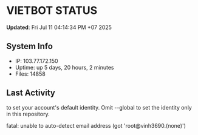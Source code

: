 # VIETBOT STATUS
**Updated**: Fri Jul 11 04:14:34 PM +07 2025

## System Info
- IP: 103.77.172.150
- Uptime: up 5 days, 20 hours, 2 minutes
- Files: 14858

## Last Activity

to set your account's default identity.
Omit --global to set the identity only in this repository.

fatal: unable to auto-detect email address (got 'root@vinh3690.(none)')
